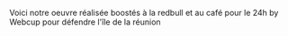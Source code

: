 Voici notre oeuvre réalisée boostés à la redbull et au café pour le 24h by Webcup pour défendre l'île de la réunion
